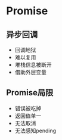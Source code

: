 # Promise

## 异步回调

- 回调地狱
- 难以复用
- 堆栈信息被断开
- 借助外层变量

## Promise局限

- 错误被吃掉
- 返回值单一
- 无法取消
- 无法感知pending
